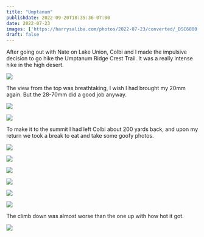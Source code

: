 ```yaml
---
title: "Umptanum"
publishdate: 2022-09-20T18:35:36-07:00
date: 2022-07-23
images: ['https://harrysaliba.com/photos/2022-07-23/converted/_DSC6800.jpg']
draft: false
---
```


After going out with Nate on Lake Union, Colbi and I made the impulsive decision to go hike the Umptanum Ridge Crest Trail.  It was a really intense hike in the high desert.

![](https://harrysaliba.com/photos/2022-07-23/converted/_DSC6761.jpg)

The view from the top was breathtaking, I wish I had brought my 20mm again.  But the 28-70mm did a good job anyway.

![](https://harrysaliba.com/photos/2022-07-23/converted/_DSC6771.jpg)

![](https://harrysaliba.com/photos/2022-07-23/converted/_DSC6773.jpg)

To make it to the summit I had left Colbi about 200 yards back, and upon my return we took a break to eat and take some goofy photos.

![](https://harrysaliba.com/photos/2022-07-23/converted/_DSC6785.jpg)

![](https://harrysaliba.com/photos/2022-07-23/converted/_DSC6795.jpg)

![](https://harrysaliba.com/photos/2022-07-23/converted/_DSC6800.jpg)

![](https://harrysaliba.com/photos/2022-07-23/converted/_DSC6801.jpg)

![](https://harrysaliba.com/photos/2022-07-23/converted/_DSC6806.jpg)

![](https://harrysaliba.com/photos/2022-07-23/converted/_DSC6811.jpg)

The climb down was almost worse than the one up with how hot it got.

![](https://harrysaliba.com/photos/2022-07-23/converted/_DSC6827.jpg)